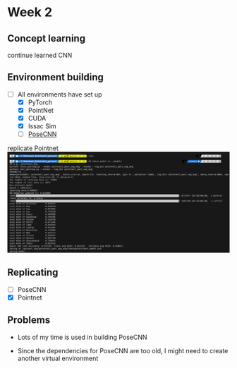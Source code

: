 # Week 2

## Concept learning

continue learned CNN

## Environment building

- [ ] All environments have set up
  - [x] PyTorch
  - [x] PointNet
  - [x] CUDA
  - [x] Issac Sim
  - [ ] [PoseCNN](./PoseCNN.md)

replicate Pointnet
![pointnet](./pointnet1.png)

## Replicating

- [ ] PoseCNN
- [x] Pointnet

## Problems
- Lots of my time is used in building PoseCNN

- Since the dependencies for PoseCNN are too old, I might need to create another virtual environment
